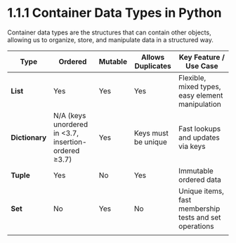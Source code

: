 # 1.1.1 Container Data Types in Python

Container data types are the structures that can contain other objects, allowing us to organize, store,  and manipulate data in a structured way.

| **Type**       | **Ordered**                                          | **Mutable** | **Allows Duplicates** | **Key Feature / Use Case**                             |
| -------------- | ---------------------------------------------------- | ----------- | --------------------- | ------------------------------------------------------ |
| **List**       | Yes                                                  | Yes         | Yes                   | Flexible, mixed types, easy element manipulation       |
| **Dictionary** | N/A (keys unordered in <3.7, insertion-ordered ≥3.7) | Yes         | Keys must be unique   | Fast lookups and updates via keys                      |
| **Tuple**      | Yes                                                  | No          | Yes                   | Immutable ordered data                                 |
| **Set**        | No                                                   | Yes         | No                    | Unique items, fast membership tests and set operations |
|                |                                                      |             |                       |                                                        |
